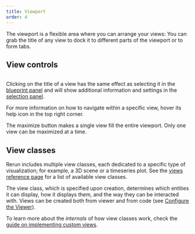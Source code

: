 ```yaml
---
title: Viewport
order: 4
---
```


The viewport is a flexible area where you can arrange your views:
You can grab the title of any view to dock it to different parts of the viewport or to form tabs.

## View controls

<picture>
  <img src="https://static.rerun.io/view-controls/e911cec51fcf840e014340b3cb135b7faeb2e8b6/full.png" alt="">
</picture>


Clicking on the title of a view has the same effect as selecting it in the [blueprint panel](blueprint.md)
and will show additional information and settings in the [selection panel](selection.md).

For more information on how to navigate within a specific view, hover its help icon in the top right corner.

The maximize button makes a single view fill the entire viewport.
Only one view can be maximized at a time.


## View classes

Rerun includes multiple view classes, each dedicated to a specific type of visualization; for example, a 3D scene or a timeseries plot.
See the [views reference page](../types/views.md) for a list of available view classes.

The view class, which is specified upon creation, determines which entities it can display, how it displays them, and the way they can be interacted with.
Views can be created both from viewer and from code (see [Configure the Viewer](../../getting-started/configure-the-viewer.md)).

To learn more about the _internals_ of how view classes work, check the [guide on implementing custom views](../../howto/extend/extend-ui.md).

